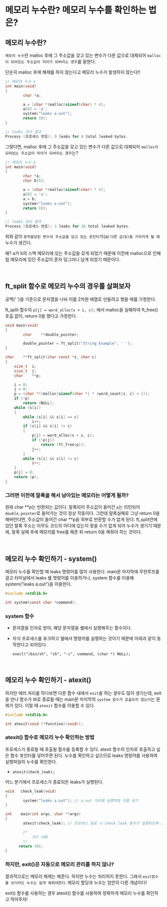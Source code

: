 # 메모리 누수란? 메모리 누수를 확인하는 법은?

## 메모리 누수란?

`메모리 누수`란 malloc 후에 그 주소값을 갖고 있는 변수가 다른 값으로 대체되어 `malloc이 되어있는 주소값이 미아가 되버리는 경우`를 말한다.

단순히 malloc 후에 해제를 하지 않는다고 메모리 누수가 발생하지 않는다!!

```c
// 메모리 누수 x
int main(void)
{
		char *a;

		a = (char *)malloc(sizeof(char) * 4);
		a[0] = 'a';
		system("leaks a.out");
		return (0);
}

// leaks 검사 결과
Process (프로세스 번호): 0 leaks for 0 total leaked bytes.
```

그렇다면, malloc 후에 그 주소값을 갖고 있는 변수가 다른 값으로 대체되어 `malloc이 되어있는 주소값이 미아가 되버리는 경우`는?

```c
// 메모리 누수 o
int main(void)
{
		char *a;
		char b[5];

		a = (char *)malloc(sizeof(char) * 4);
		a[0] = 'a';
		a = b;
		system("leaks a.out");
		return (0);
}

// leaks 검사 결과
Process (프로세스 번호): 1 leaks for 16 total leaked bytes.
```

위와 같이 `동적할당된 변수의 주소값을 담고 있는 포인터`가(a) `다른 값(b)을 가리키게 될 때` 누수가 생긴다.

왜? a가 b의 스택 메모리에 있는 주소값을 갖게 되었기 때문에 이전에 malloc으로 인해 힙 메모리에 있던 주소값이 혼자 덩그러니 남게 되었기 때문이다.

<br>

## ft_split 함수로 메모리 누수의 경우를 살펴보자

공백(’ ‘)을 기준으로 문자열을 나눠 이를 2차원 배열로 만들려고 했을 때를 가정한다.

ft_split 함수의 `p[j] = word_alloc(s + i, c);` 에서 malloc을 실패하여 ft_free() 호출 없이, return 0을 했다고 가정한다.

```c
void main(void)
{
		char	**double_pointer;

		double_pointer = ft_split("String Example", ' ');
}
```

```c
char	**ft_split(char const *s, char c)
{
	size_t	i;
	size_t	j;
	char	**p;

	i = 0;
	j = 0;
	p = (char **)malloc(sizeof(char *) * (word_count(s, c) + 1));
	if (!p)
		return (NULL);
	while (s[i])
	{
		while (s[i] && s[i] == c)
			i++;
		if (s[i] && s[i] != c)
		{
			p[j] = word_alloc(s + i, c);
			if (!p[j])
				return (ft_free(p));
			j++;
		}
		while (s[i] && s[i] != c)
			i++;
	}
	p[j] = 0;
	return (p);
}
```

### 그러면 이전에 말록을 해서 남아있는 메모리는 어떻게 될까?

원래 char **p는 반환되는 값이다. 말록되어 주소값이 들어간 `p`는 리턴되어 `double_pointer`로 들어가는 것이 정상 작동이다. 그런데 말록실패로 그냥 return 0을 해버린다면, 주소값이 들어간 char **p을 외부로 반환할 수가 없게 된다. ft_split안에 있던 말록 주소는 아무도 코드의 어디에 있는지 찾을 수가 없게 되어 누수가 생기기 때문에, 말록 실패 후에 메모리를 free를 해준 뒤 return 0을 해줘야 하는 것이다.

<br>

## 메모리 누수 확인하기 - system()

메모리 누수를 확인할 때 leaks 명령어를 많이 사용한다. main문 마지막에 무한루프를 걸고 터미널에서 leaks 쉘 명령어를 이용하거나, system 함수를 이용해 system(”leaks a.out”)을 이용한다.

```c
#include <stdlib.h>

int system(const char *command);
```

### **system 함수**

- 문자열을 인자로 받아, 해당 문자열을 쉘에서 실행해주는 함수이다.
- 자식 프로세스를 포크하고 쉘에서 명령어를 실행하는 것이기 때문에 아래과 같이 동작한다고 되어있다.
    
    `execl("/bin/sh", "sh", "-c", command, (char *) NULL);`

<br>

## 메모리 누수 확인하기 - atexit()

하지만 에러 처리를 하다보면 다른 함수 내에서 `exit`을 하는 경우도 많이 생기는데, exit을 만나 함수가 바로 종료될 때는 main문 마지막의 `system 함수가 호출되지 않는다`는 문제가 있다. 이럴 때 `atexit` 함수를 이용할 수 있다.

```c
#include <stdlib.h>

int atexit(void (*function)(void));
```

### atexit() 함수로 메모리 누수 확인하는 방법

프로세스가 종료될 때 호출될 함수를 등록할 수 있다. atexit 함수의 인자로 호출하고 싶은 함수 포인터를 넣어주면 된다. 누수를 확인하고 싶으므로 leaks 명령어를 사용하여 실행파일의 누수를 확인한다.

- `atexit(check_leak);`

어느 분기에서 프로세스가 종료되든 leaks가 실행된다.

```c
void   check_leak(void)
{
		system("leaks a.out"); // a.out 자리에 실행파일 이름 넣기
}

int    main(int argc, char **argv)
{
		atexit(check_leak); // 프로세스 종료 시 check_leak 함수가 실행되도록 등록

		/*
			코드 내용
		*/
	  return (0);
}
```

### 하지만, **exit()은 자동으로 메모리 관리를 하지 않나?**

결과적으로는 메모리 해제는 해준다. 하지만 누수는 처리하지 못한다. 그래서 `exit함수를 쓰더라도 누수는 없게 해줘야한다`. 메모리 할당과 누수는 엄연히 다른 개념이다!

exit() 함수를 사용하는 경우 atexit() 함수를 사용하여 정확하게 메모리 누수를 확인하고 막아주자!